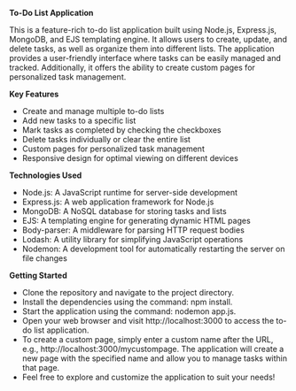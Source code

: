 **To-Do List Application**

This is a feature-rich to-do list application built using Node.js, Express.js, MongoDB, and EJS templating engine. It allows users to create, update, and delete tasks, as well as organize them into different lists. The application provides a user-friendly interface where tasks can be easily managed and tracked. Additionally, it offers the ability to create custom pages for personalized task management.



**Key Features** 

- Create and manage multiple to-do lists
- Add new tasks to a specific list
- Mark tasks as completed by checking the checkboxes
- Delete tasks individually or clear the entire list
- Custom pages for personalized task management
- Responsive design for optimal viewing on different devices



**Technologies Used**

- Node.js: A JavaScript runtime for server-side development
- Express.js: A web application framework for Node.js
- MongoDB: A NoSQL database for storing tasks and lists
- EJS: A templating engine for generating dynamic HTML pages
- Body-parser: A middleware for parsing HTTP request bodies
- Lodash: A utility library for simplifying JavaScript operations
- Nodemon: A development tool for automatically restarting the server on file changes



**Getting Started** 

- Clone the repository and navigate to the project directory.
- Install the dependencies using the command: npm install.
- Start the application using the command: nodemon app.js.
- Open your web browser and visit http://localhost:3000 to access the to-do list application.
- To create a custom page, simply enter a custom name after the URL, e.g., http://localhost:3000/mycustompage. The application will create a new page with the specified name and allow you to manage tasks within that page.
- Feel free to explore and customize the application to suit your needs!








